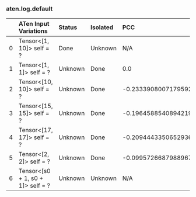 ### aten.log.default
|    | ATen Input Variations             | Status   | Isolated   | PCC                  | Host   |
|---:|:----------------------------------|:---------|:-----------|:---------------------|:-------|
|  0 | Tensor<[1, 10]> self = ?          | Done     | Unknown    | N/A                  | N/A    |
|  1 | Tensor<[1, 1]> self = ?           | Unknown  | Done       | 0.0                  | 0      |
|  2 | Tensor<[10, 10]> self = ?         | Unknown  | Done       | -0.23339080071795926 | 0      |
|  3 | Tensor<[15, 15]> self = ?         | Unknown  | Done       | -0.1964588540894219  | 0      |
|  4 | Tensor<[17, 17]> self = ?         | Unknown  | Done       | -0.20944433506529364 | 0      |
|  5 | Tensor<[2, 2]> self = ?           | Unknown  | Done       | -0.09957266879889676 | 0      |
|  6 | Tensor<[s0 + 1, s0 + 1]> self = ? | Unknown  | Unknown    | N/A                  | N/A    |

